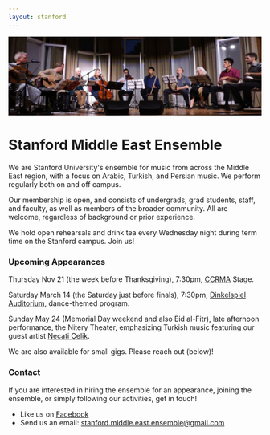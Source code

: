 ```yaml
---
layout: stanford
---
```


![concert](img/concert.jpg)

Stanford Middle East Ensemble
=============================

We are Stanford University's ensemble for music from across the Middle East region, with a focus on Arabic, Turkish, and Persian music. We perform regularly both on and off campus.

Our membership is open, and consists of undergrads, grad students, staff, and faculty, as well as members of the broader community. All are welcome, regardless of background or prior experience.

We hold open rehearsals and drink tea every Wednesday night during term time on the Stanford campus. Join us!


### Upcoming Appearances

Thursday Nov 21 (the week before Thanksgiving), 7:30pm,
[CCRMA](https://ccrma.stanford.edu/about/directions) Stage.

Saturday March 14 (the Saturday just before finals), 7:30pm,
[Dinkelspiel
Auditorium](https://music.stanford.edu/venues/dinkelspiel),
dance-themed program.

Sunday May 24 (Memorial Day weekend and also Eid al-Fitr), late
afternoon performance, the Nitery Theater, emphasizing Turkish music
featuring our guest artist [Necati
Çelik](http://www.necaticelik.com.tr/en/biyografi).

We are also available for small gigs. Please reach out (below)!

### Contact

If you are interested in hiring the ensemble for an appearance, joining the ensemble, or simply following our activities, get in touch!
- Like us on [Facebook](https://facebook.com/StanfordMEE)
- Send us an email: stanford.middle.east.ensemble@gmail.com
